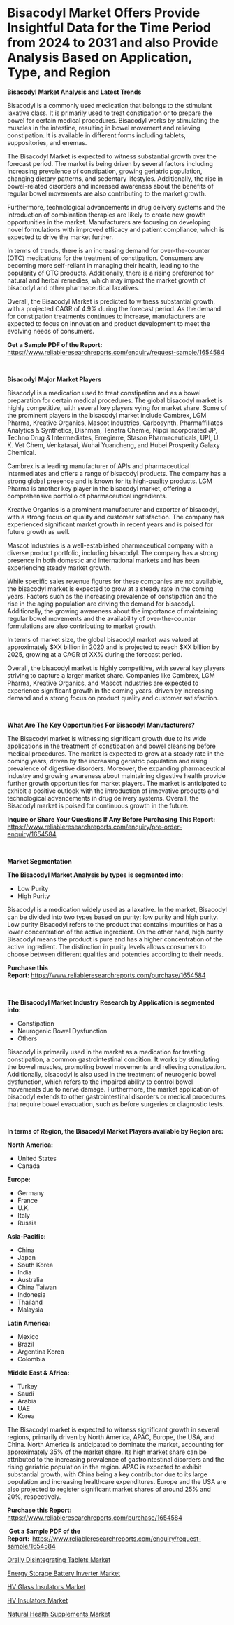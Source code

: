 <p><h1>Bisacodyl Market Offers Provide Insightful Data for the Time Period from 2024 to 2031 and also Provide Analysis Based on Application, Type, and Region</h1></p><p><strong>Bisacodyl Market Analysis and Latest Trends</strong></p>
<p><p>Bisacodyl is a commonly used medication that belongs to the stimulant laxative class. It is primarily used to treat constipation or to prepare the bowel for certain medical procedures. Bisacodyl works by stimulating the muscles in the intestine, resulting in bowel movement and relieving constipation. It is available in different forms including tablets, suppositories, and enemas.</p><p>The Bisacodyl Market is expected to witness substantial growth over the forecast period. The market is being driven by several factors including increasing prevalence of constipation, growing geriatric population, changing dietary patterns, and sedentary lifestyles. Additionally, the rise in bowel-related disorders and increased awareness about the benefits of regular bowel movements are also contributing to the market growth.</p><p>Furthermore, technological advancements in drug delivery systems and the introduction of combination therapies are likely to create new growth opportunities in the market. Manufacturers are focusing on developing novel formulations with improved efficacy and patient compliance, which is expected to drive the market further.</p><p>In terms of trends, there is an increasing demand for over-the-counter (OTC) medications for the treatment of constipation. Consumers are becoming more self-reliant in managing their health, leading to the popularity of OTC products. Additionally, there is a rising preference for natural and herbal remedies, which may impact the market growth of bisacodyl and other pharmaceutical laxatives.</p><p>Overall, the Bisacodyl Market is predicted to witness substantial growth, with a projected CAGR of 4.9% during the forecast period. As the demand for constipation treatments continues to increase, manufacturers are expected to focus on innovation and product development to meet the evolving needs of consumers.</p></p>
<p><strong>Get a Sample PDF of the Report:&nbsp;</strong> <a href="https://www.reliableresearchreports.com/enquiry/request-sample/1654584">https://www.reliableresearchreports.com/enquiry/request-sample/1654584</a></p>
<p>&nbsp;</p>
<p><strong>Bisacodyl Major Market Players</strong></p>
<p><p>Bisacodyl is a medication used to treat constipation and as a bowel preparation for certain medical procedures. The global bisacodyl market is highly competitive, with several key players vying for market share. Some of the prominent players in the bisacodyl market include Cambrex, LGM Pharma, Kreative Organics, Mascot Industries, Carbosynth, Pharmaffiliates Analytics & Synthetics, Dishman, Tenatra Chemie, Nippi Incorporated JP, Techno Drug & Intermediates, Erregierre, Stason Pharmaceuticals, UPI, U. K. Vet Chem, Venkatasai, Wuhai Yuancheng, and Hubei Prosperity Galaxy Chemical.</p><p>Cambrex is a leading manufacturer of APIs and pharmaceutical intermediates and offers a range of bisacodyl products. The company has a strong global presence and is known for its high-quality products. LGM Pharma is another key player in the bisacodyl market, offering a comprehensive portfolio of pharmaceutical ingredients.</p><p>Kreative Organics is a prominent manufacturer and exporter of bisacodyl, with a strong focus on quality and customer satisfaction. The company has experienced significant market growth in recent years and is poised for future growth as well.</p><p>Mascot Industries is a well-established pharmaceutical company with a diverse product portfolio, including bisacodyl. The company has a strong presence in both domestic and international markets and has been experiencing steady market growth.</p><p>While specific sales revenue figures for these companies are not available, the bisacodyl market is expected to grow at a steady rate in the coming years. Factors such as the increasing prevalence of constipation and the rise in the aging population are driving the demand for bisacodyl. Additionally, the growing awareness about the importance of maintaining regular bowel movements and the availability of over-the-counter formulations are also contributing to market growth.</p><p>In terms of market size, the global bisacodyl market was valued at approximately $XX billion in 2020 and is projected to reach $XX billion by 2025, growing at a CAGR of XX% during the forecast period.</p><p>Overall, the bisacodyl market is highly competitive, with several key players striving to capture a larger market share. Companies like Cambrex, LGM Pharma, Kreative Organics, and Mascot Industries are expected to experience significant growth in the coming years, driven by increasing demand and a strong focus on product quality and customer satisfaction.</p></p>
<p>&nbsp;</p>
<p><strong>What Are The Key Opportunities For Bisacodyl Manufacturers?</strong></p>
<p><p>The Bisacodyl market is witnessing significant growth due to its wide applications in the treatment of constipation and bowel cleansing before medical procedures. The market is expected to grow at a steady rate in the coming years, driven by the increasing geriatric population and rising prevalence of digestive disorders. Moreover, the expanding pharmaceutical industry and growing awareness about maintaining digestive health provide further growth opportunities for market players. The market is anticipated to exhibit a positive outlook with the introduction of innovative products and technological advancements in drug delivery systems. Overall, the Bisacodyl market is poised for continuous growth in the future.</p></p>
<p><strong>Inquire or Share Your Questions If Any Before Purchasing This Report:</strong> <a href="https://www.reliableresearchreports.com/enquiry/pre-order-enquiry/1654584">https://www.reliableresearchreports.com/enquiry/pre-order-enquiry/1654584</a></p>
<p>&nbsp;</p>
<p><strong>Market Segmentation</strong></p>
<p><strong>The Bisacodyl Market Analysis by types is segmented into:</strong></p>
<p><ul><li>Low Purity</li><li>High Purity</li></ul></p>
<p><p>Bisacodyl is a medication widely used as a laxative. In the market, Bisacodyl can be divided into two types based on purity: low purity and high purity. Low purity Bisacodyl refers to the product that contains impurities or has a lower concentration of the active ingredient. On the other hand, high purity Bisacodyl means the product is pure and has a higher concentration of the active ingredient. The distinction in purity levels allows consumers to choose between different qualities and potencies according to their needs.</p></p>
<p><strong>Purchase this Report:&nbsp;</strong><a href="https://www.reliableresearchreports.com/purchase/1654584">https://www.reliableresearchreports.com/purchase/1654584</a></p>
<p>&nbsp;</p>
<p><strong>The Bisacodyl Market Industry Research by Application is segmented into:</strong></p>
<p><ul><li>Constipation</li><li>Neurogenic Bowel Dysfunction</li><li>Others</li></ul></p>
<p><p>Bisacodyl is primarily used in the market as a medication for treating constipation, a common gastrointestinal condition. It works by stimulating the bowel muscles, promoting bowel movements and relieving constipation. Additionally, bisacodyl is also used in the treatment of neurogenic bowel dysfunction, which refers to the impaired ability to control bowel movements due to nerve damage. Furthermore, the market application of bisacodyl extends to other gastrointestinal disorders or medical procedures that require bowel evacuation, such as before surgeries or diagnostic tests.</p></p>
<p>&nbsp;</p>
<p><strong>In terms of Region, the Bisacodyl Market Players available by Region are:</strong></p>
<p>
    <p> <strong> North America: </strong>
        <ul>
            <li>United States</li>
            <li>Canada</li>
        </ul>
        </p> 
    <p> <strong> Europe: </strong>
        <ul>
            <li>Germany</li>
            <li>France</li>
            <li>U.K.</li>
            <li>Italy</li>
            <li>Russia</li>
        </ul>
        </p> 
    <p> <strong> Asia-Pacific: </strong>
        <ul>
            <li>China</li>
            <li>Japan</li>
            <li>South Korea</li>
            <li>India</li>
            <li>Australia</li>
            <li>China Taiwan</li>
            <li>Indonesia</li>
            <li>Thailand</li>
            <li>Malaysia</li>
        </ul>
        </p> 
    <p> <strong> Latin America: </strong>
        <ul>
            <li>Mexico</li>
            <li>Brazil</li>
            <li>Argentina Korea</li>
            <li>Colombia</li>
        </ul>
        </p> 
    <p> <strong> Middle East & Africa: </strong>
        <ul>
            <li>Turkey</li>
            <li>Saudi</li>
            <li>Arabia</li>
            <li>UAE</li>
            <li>Korea</li>
        </ul>
    </p>
    </p>
<p><p>The Bisacodyl market is expected to witness significant growth in several regions, primarily driven by North America, APAC, Europe, the USA, and China. North America is anticipated to dominate the market, accounting for approximately 35% of the market share. Its high market share can be attributed to the increasing prevalence of gastrointestinal disorders and the rising geriatric population in the region. APAC is expected to exhibit substantial growth, with China being a key contributor due to its large population and increasing healthcare expenditures. Europe and the USA are also projected to register significant market shares of around 25% and 20%, respectively.</p></p>
<p><strong>Purchase this Report: </strong><a href="https://www.reliableresearchreports.com/purchase/1654584">https://www.reliableresearchreports.com/purchase/1654584</a></p>
<p>&nbsp;<strong>Get a Sample PDF of the Report:&nbsp;&nbsp;</strong><a href="https://www.reliableresearchreports.com/enquiry/request-sample/1654584">https://www.reliableresearchreports.com/enquiry/request-sample/1654584</a></p>
<p><strong></strong></p>
<p><p><a href="https://github.com/mcdonzamin/Market-Research-Report-List-1/blob/main/orally-disintegrating-tablets-market.md">Orally Disintegrating Tablets Market</a></p><p><a href="https://medium.com/@jeromekling1967/energy-storage-battery-inverter-nbsp-market-focuses-on-market-share-size-and-projected-forecast-11ebd014d5da">Energy Storage Battery Inverter Market</a></p><p><a href="https://www.linkedin.com/pulse/hv-glass-insulators-market-provides-detailed-segmentation-based-nx4qe?trackingId=AbgNtZ4ZQZiRy8jyqcEI1w%3D%3D">HV Glass Insulators Market</a></p><p><a href="https://www.linkedin.com/pulse/hv-insulators-market-size-growth-forecast-from-2024-ffude?trackingId=ylpVFeobQiKKn%2BixeaEEnA%3D%3D">HV Insulators Market</a></p><p><a href="https://github.com/fmbutu/Market-Research-Report-List-1/blob/main/natural-health-supplements-market.md">Natural Health Supplements Market</a></p></p>